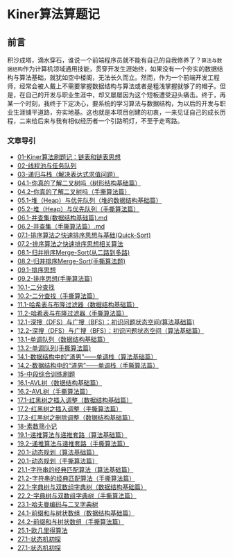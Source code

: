 # Kiner算法算题记

## 前言

积沙成塔，滴水穿石，谁说一个前端程序员就不能有自己的自我修养了？`算法与数据结构`作为计算机领域通用技能，贯穿开发生涯始终，如果没有一个夯实的数据结构与算法基础，就犹如空中楼阁，无法长久而立。然而，作为一个前端开发工程师，经常会被人戴上不需要掌握数据结构与算法或者是粗浅掌握就够了的帽子。但是，在自己的开发与职业生涯中，却又屡屡因为这个短板遭受迎头痛击。终于，再某一个时刻，我终于下定决心，要系统的学习算法与数据结构，为以后的开发与职业生涯铺平道路，夯实地基。这也就是本项目创建的初衷，一来见证自己的成长历程，二来给后来与我有相似经历者一个引路明灯，不至于走弯路。

### 文章导引

+ [01-Kiner算法刷题记：链表和链表思想](./01-Kiner算法刷题记：链表和链表思想.md)
+ [02-线程池与任务队列](./02-线程池与任务队列.md)
+ [03-递归与栈（解决表达式求值问题）](./03-递归与栈（解决表达式求值问题）.md)
+ [04.1-你真的了解二叉树吗（树形结构基础篇）](./04.1-你真的了解二叉树吗（树形结构基础篇）.md)
+ [04.2-你真的了解二叉树吗（手撕算法篇）](./04.2-你真的了解二叉树吗（手撕算法篇）.md)
+ [05.1-堆（Heap）与优先队列（堆的数据结构基础篇）](./05.1-堆（Heap）与优先队列（堆的数据结构基础篇）.md)
+ [05.2-堆（Heap）与优先队列（手撕算法篇）](./05.2-堆（Heap）与优先队列（手撕算法篇）.md)
+ [06.1-并查集(数据结构基础篇).md](./06.1-并查集(数据结构基础篇).md)
+ [06.2-并查集（手撕算法篇）.md](./06.2-并查集（手撕算法篇）.md)
+ [07.1-排序算法之快速排序思想与基础(Quick-Sort)](./07.1-排序算法之快速排序思想与基础(Quick-Sort).md)
+ [07.2-排序算法之快速排序思想相关算法](./07.2-排序算法之快速排序思想相关算法.md)
+ [08.1-归并排序Merge-Sort(从二路到多路)](./08.1-归并排序Merge-Sort(从二路到多路).md)
+ [08.2-归并排序Merge-Sort(手撕算法题)](./08.2-归并排序Merge-Sort(手撕算法题).md)
+ [09.1-排序思想](./09.1-排序思想.md)
+ [09.2-排序思想(手撕算法篇)](./09.2-排序思想(手撕算法篇).md)
+ [10.1-二分查找](./10.1-二分查找.md)
+ [10.2-二分查找（手撕算法篇）](./10.2-二分查找（手撕算法篇）.md)
+ [11.1-哈希表与布隆过滤器（数据结构基础篇）](./11.1-哈希表与布隆过滤器（数据结构基础篇）.md)
+ [11.2-哈希表与布隆过滤器（手撕算法篇）](./11.2-哈希表与布隆过滤器（手撕算法篇）.md)
+ [12.1-深搜（DFS）与广搜（BFS）：初识问题状态空间(算法基础篇)](./12.1-深搜（DFS）与广搜（BFS）：初识问题状态空间（算法基础篇）.md)
+ [12.2-深搜（DFS）与广搜（BFS）：初识问题状态空间（算法基础篇）](./12.2-深搜（DFS）与广搜（BFS）：初识问题状态空间（手撕算法）.md)
+ [13.1-单调队列（数据结构基础篇）](./13.1-单调队列（数据结构基础篇）.md)
+ [13.2-单调队列(手撕算法篇)](./13.2-单调队列(手撕算法篇).md)
+ [14.1-数据结构中的“渣男”——单调栈（算法基础篇）](./14.1-数据结构中的“渣男”——单调栈（算法基础篇）.md)
+ [14.2-数据结构中的“渣男”——单调栈（手撕算法篇）](./14.2-数据结构中的“渣男”——单调栈（手撕算法篇）.md)
+ [15-中段综合训练刷题](./15-中段综合训练刷题.md)
+ [16.1-AVL树（数据结构基础篇）](./16.1-AVL树（数据结构基础篇）.md)
+ [16.2-AVL树（手撕算法篇）](./16.2-AVL树（手撕算法篇）.md)
+ [17.1-红黑树之插入调整（数据结构基础篇）](./17.1-红黑树之插入调整（数据结构基础篇）.md)
+ [17.2-红黑树之插入调整（手撕算法篇）](./17.2-红黑树之插入调整（手撕算法篇）.md)
+ [17.3-红黑树之删除调整（数据结构基础篇）](./17.3-红黑树之删除调整（数据结构基础篇）.md)
+ [18-素数筛小记](./18-素数筛小记.md)
+ [19.1-递推算法与递推套路（算法基础篇）](./19.1-递推算法与递推套路（算法基础篇）.md)
+ [19.2-递推算法与递推套路（手撕算法篇）](./19.2-递推算法与递推套路（手撕算法篇）.md)
+ [20.1-动态规划（算法基础篇）](./20.1-动态规划（算法基础篇）.md)
+ [20.1-动态规划（手撕算法篇）](./20.2-动态规划（手撕算法篇）.md)
+ [21.1-字符串的经典匹配算法（算法基础篇）](./21.1-字符串的经典匹配算法（算法基础篇）.md)
+ [21.2-字符串的经典匹配算法（手撕算法篇）](./21.2-字符串的经典匹配算法（手撕算法篇）.md)
+ [22.1-字典树与双数组字典树（数据结构基础篇）](./22.1-字典树与双数组字典树（数据结构基础篇）.md)
+ [22.2-字典树与双数组字典树（手撕算法篇）](./22.2-字典树与双数组字典树（手撕算法篇）.md)
+ [23.1-哈夫曼编码与二叉字典树](./23.1-哈夫曼编码与二叉字典树（数据结构基础篇）.md)
+ [24.1-前缀和与树状数组（数据结构基础篇）](./24.1-前缀和与树状数组（数据结构基础篇）.md)
+ [24.2-前缀和与树状数组（手撕算法篇）](./24.2-前缀和与树状数组（手撕算法篇）.md)
+ [25.1-欧几里得算法](./25.1-欧几里得算法.md)
+ [27.1-状态机初探](./27.1-状态机初探.md)
+ [27.1-状态机初探](./28.1-金融系统中的RSA算法.md)

